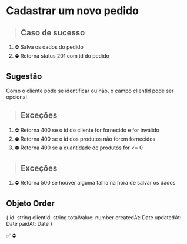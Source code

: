 # Cadastrar um novo pedido

> ## Caso de sucesso

1. ⛔ Salva os dados do pedido
2. ⛔ Retorna status 201 com id do pedido

## Sugestão
Como o cliente pode se identificar ou não, o campo clientId pode ser opcional

> ## Exceções
1. ⛔ Retorna 400 se o id do cliente for fornecido e for inválido
2. ⛔ Retorna 400 se o id dos produtos não forem fornecidos
3. ⛔ Retorna 400 se a quantidade de produtos for  <= 0

> ## Exceções
1. ⛔ Retorna 500 se houver alguma falha na hora de salvar os dados

## Objeto Order
{
  	id: string
    clientId: string
    totalValue: number
    createdAt: Date
    updatedAt: Date
    paidAt: Date
}

✅
⛔